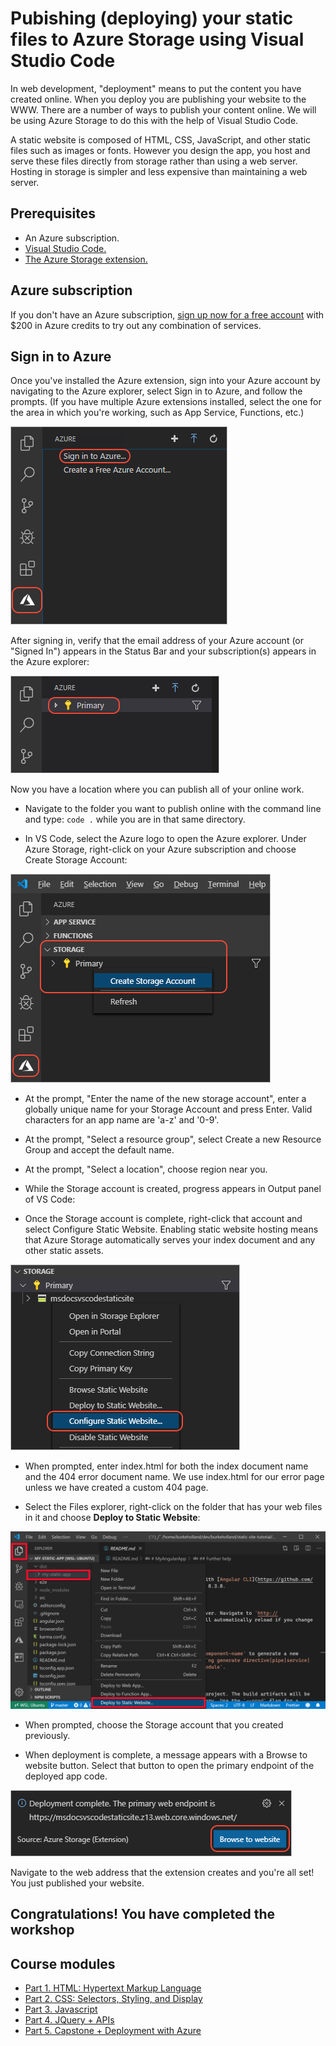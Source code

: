 # Pubishing (deploying) your static files to Azure Storage using Visual Studio Code

In web development, "deployment" means to put the content you have created online. When you deploy you are publishing your website to the WWW. There are a number of ways to publish your content online. We will be using Azure Storage to do this with the help of Visual Studio Code.

A static website is composed of HTML, CSS, JavaScript, and other static files such as images or fonts. However you design the app, you host and serve these files directly from storage rather than using a web server. Hosting in storage is simpler and less expensive than maintaining a web server.

## Prerequisites

* An Azure subscription.
* [Visual Studio Code.](https://code.visualstudio.com/)
* [The Azure Storage extension.](https://marketplace.visualstudio.com/items?itemName=ms-azuretools.vscode-azurestorage)

## Azure subscription

If you don't have an Azure subscription, [sign up now for a free account](https://azure.microsoft.com/en-us/free/) with $200 in Azure credits to try out any combination of services.

## Sign in to Azure

Once you've installed the Azure extension, sign into your Azure account by navigating to the Azure explorer, select Sign in to Azure, and follow the prompts. (If you have multiple Azure extensions installed, select the one for the area in which you're working, such as App Service, Functions, etc.)

![Azure Sign-In](../images/azure-sign-in.png)

After signing in, verify that the email address of your Azure account (or "Signed In") appears in the Status Bar and your subscription(s) appears in the Azure explorer:

![Azure Sign-In 2](../images/azure-subscription-view.png)

Now you have a location where you can publish all of your online work.

* Navigate to the folder you want to publish online with the command line and type:
`code .` while you are in that same directory.

* In VS Code, select the Azure logo to open the Azure explorer. Under Azure Storage, right-click on your Azure subscription and choose Create Storage Account:

![Create Storage Account Image](../images/create-storage-account.png)

* At the prompt, "Enter the name of the new storage account", enter a globally unique name for your Storage Account and press Enter. Valid characters for an app name are 'a-z' and '0-9'.

* At the prompt, "Select a resource group", select Create a new Resource Group and accept the default name.

* At the prompt, "Select a location", choose region near you.

* While the Storage account is created, progress appears in Output panel of VS Code:

* Once the Storage account is complete, right-click that account and select Configure Static Website. Enabling static website hosting means that Azure Storage automatically serves your index document and any other static assets.

![configure static page](../images/configure-static-website.png)

* When prompted, enter index.html for both the index document name and the 404 error document name. We use index.html for our error page unless we have created a custom 404 page.

* Select the Files explorer, right-click on the folder that has your web files in it and choose **Deploy to Static Website**:

![Deploy Static Image](../images/deploy-build-angular.png)

* When prompted, choose the Storage account that you created previously.

* When deployment is complete, a message appears with a Browse to website button. Select that button to open the primary endpoint of the deployed app code.

![Endpoint Image](../images/deployment-complete.png)

Navigate to the web address that the extension creates and you're all set! You just published your website.

## Congratulations! You have completed the workshop

## Course modules

* [Part 1. HTML: Hypertext Markup Language](Part%201.%20HTML)
* [Part 2. CSS: Selectors, Styling, and Display](Part%202.%20CSS%20%26%20CSS3)
* [Part 3. Javascript](Part%203.%20Javascript)
* [Part 4. JQuery + APIs](Part%204.%20JQuery%20%2B%20APIs)
* [Part 5. Capstone + Deployment with Azure](Part%205.%20%20Capstone%20%2B%20Web%20Publishing)
